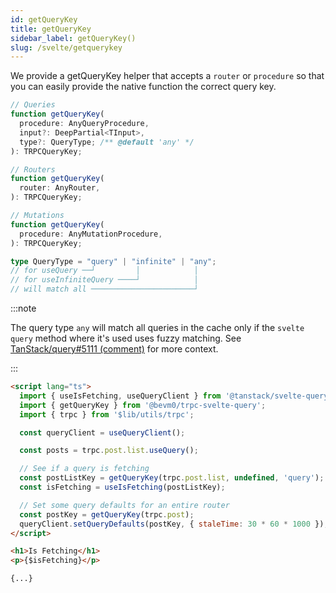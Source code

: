 ```yaml
---
id: getQueryKey
title: getQueryKey
sidebar_label: getQueryKey()
slug: /svelte/getquerykey
---
```


We provide a getQueryKey helper that accepts a `router` or `procedure` 
so that you can easily provide the native function the correct query key.

```ts
// Queries
function getQueryKey(
  procedure: AnyQueryProcedure,
  input?: DeepPartial<TInput>,
  type?: QueryType; /** @default 'any' */
): TRPCQueryKey;

// Routers
function getQueryKey(
  router: AnyRouter,
): TRPCQueryKey;

// Mutations
function getQueryKey(
  procedure: AnyMutationProcedure,
): TRPCQueryKey;

type QueryType = "query" | "infinite" | "any";
// for useQuery ──┘         │            │
// for useInfiniteQuery ────┘            │
// will match all ───────────────────────┘
```

:::note

The query type `any` will match all queries in the cache only if the `svelte query` method where it's used uses fuzzy matching.
See [TanStack/query#5111 (comment)](https://github.com/TanStack/query/issues/5111#issuecomment-1464864361) for more context.

:::

```html title='src/lib/MyComponent.svelte'
<script lang="ts">
  import { useIsFetching, useQueryClient } from '@tanstack/svelte-query';
  import { getQueryKey } from '@bevm0/trpc-svelte-query';
  import { trpc } from '$lib/utils/trpc';

  const queryClient = useQueryClient();

  const posts = trpc.post.list.useQuery();

  // See if a query is fetching
  const postListKey = getQueryKey(trpc.post.list, undefined, 'query');
  const isFetching = useIsFetching(postListKey);

  // Set some query defaults for an entire router
  const postKey = getQueryKey(trpc.post);
  queryClient.setQueryDefaults(postKey, { staleTime: 30 * 60 * 1000 });
</script>

<h1>Is Fetching</h1>
<p>{$isFetching}</p>

{...}

```
